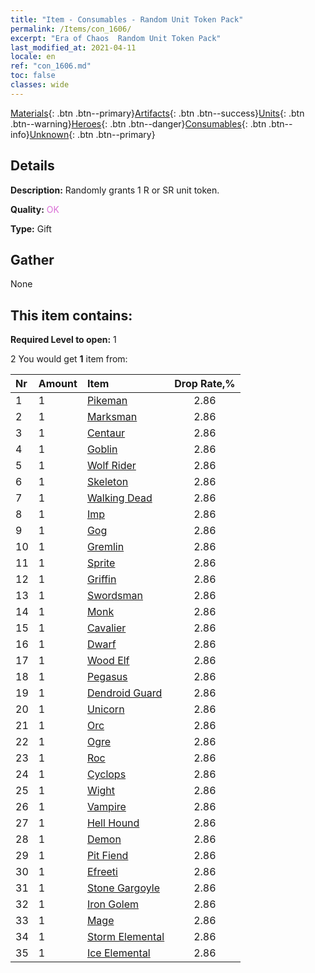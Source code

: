 ```yaml
---
title: "Item - Consumables - Random Unit Token Pack"
permalink: /Items/con_1606/
excerpt: "Era of Chaos  Random Unit Token Pack"
last_modified_at: 2021-04-11
locale: en
ref: "con_1606.md"
toc: false
classes: wide
---
```

 [Materials](/Items/){: .btn .btn--primary}[Artifacts](/Items/Artifacts/){: .btn .btn--success}[Units](/Items/Units/){: .btn .btn--warning}[Heroes](/Items/Heroes/){: .btn .btn--danger}[Consumables](/Items/Consumables/){: .btn .btn--info}[Unknown](/Items/Unknown/){: .btn .btn--primary}

## Details
 **Description:** Randomly grants 1 R or SR unit token.

 **Quality:** <span style="color: #DA70D6">OK</span>

 **Type:** Gift

## Gather

  None

## This item contains:

 **Required Level to open:** 1

 2 You would get **1** item  from:

  | Nr | Amount |     Item    | Drop Rate,% |
  |:---|:-------|:------------|:---------:|
  | 1 | 1 | [Pikeman](/Items/unt_190/) | 2.86 | 
  | 2 | 1 | [Marksman](/Items/unt_191/) | 2.86 | 
  | 3 | 1 | [Centaur](/Items/unt_199/) | 2.86 | 
  | 4 | 1 | [Goblin](/Items/unt_217/) | 2.86 | 
  | 5 | 1 | [Wolf Rider](/Items/unt_218/) | 2.86 | 
  | 6 | 1 | [Skeleton](/Items/unt_208/) | 2.86 | 
  | 7 | 1 | [Walking Dead](/Items/unt_209/) | 2.86 | 
  | 8 | 1 | [Imp](/Items/unt_226/) | 2.86 | 
  | 9 | 1 | [Gog](/Items/unt_227/) | 2.86 | 
  | 10 | 1 | [Gremlin](/Items/unt_235/) | 2.86 | 
  | 11 | 1 | [Sprite](/Items/unt_262/) | 2.86 | 
  | 12 | 1 | [Griffin](/Items/unt_192/) | 2.86 | 
  | 13 | 1 | [Swordsman](/Items/unt_193/) | 2.86 | 
  | 14 | 1 | [Monk](/Items/unt_194/) | 2.86 | 
  | 15 | 1 | [Cavalier ](/Items/unt_195/) | 2.86 | 
  | 16 | 1 | [Dwarf](/Items/unt_200/) | 2.86 | 
  | 17 | 1 | [Wood Elf](/Items/unt_201/) | 2.86 | 
  | 18 | 1 | [Pegasus](/Items/unt_202/) | 2.86 | 
  | 19 | 1 | [Dendroid Guard](/Items/unt_203/) | 2.86 | 
  | 20 | 1 | [Unicorn](/Items/unt_204/) | 2.86 | 
  | 21 | 1 | [Orc](/Items/unt_219/) | 2.86 | 
  | 22 | 1 | [Ogre](/Items/unt_220/) | 2.86 | 
  | 23 | 1 | [Roc](/Items/unt_221/) | 2.86 | 
  | 24 | 1 | [Cyclops](/Items/unt_222/) | 2.86 | 
  | 25 | 1 | [Wight](/Items/unt_210/) | 2.86 | 
  | 26 | 1 | [Vampire](/Items/unt_211/) | 2.86 | 
  | 27 | 1 | [Hell Hound](/Items/unt_228/) | 2.86 | 
  | 28 | 1 | [Demon](/Items/unt_229/) | 2.86 | 
  | 29 | 1 | [Pit Fiend](/Items/unt_230/) | 2.86 | 
  | 30 | 1 | [Efreeti](/Items/unt_231/) | 2.86 | 
  | 31 | 1 | [Stone Gargoyle](/Items/unt_236/) | 2.86 | 
  | 32 | 1 | [Iron Golem](/Items/unt_237/) | 2.86 | 
  | 33 | 1 | [Mage](/Items/unt_238/) | 2.86 | 
  | 34 | 1 | [Storm Elemental](/Items/unt_263/) | 2.86 | 
  | 35 | 1 | [Ice Elemental](/Items/unt_264/) | 2.86 | 
